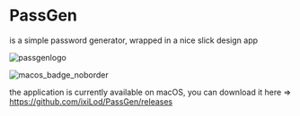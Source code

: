 # PassGen 
is a simple password generator, wrapped in a nice slick design app

![passgenlogo](https://user-images.githubusercontent.com/51421090/228068083-625cdae7-2c3a-4549-81a9-5903168dfe87.png)

![macos_badge_noborder](https://user-images.githubusercontent.com/51421090/228069552-61b907cd-2e80-433e-8e89-7f2f585544d1.png) 

the application is currently available on macOS, you can download it here => https://github.com/ixiLod/PassGen/releases


